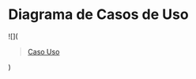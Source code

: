 # Diagrama de Casos de Uso
![](<blockquote class="imgur-embed-pub" lang="en" data-id="a/bCqwoFg"><a href="//imgur.com/bCqwoFg">Caso Uso</a></blockquote><script async src="//s.imgur.com/min/embed.js" charset="utf-8"></script>)
